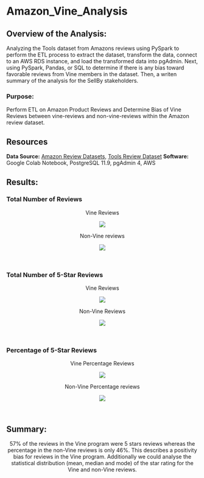 # Amazon_Vine_Analysis

## Overview of the Analysis:
Analyzing the Tools dataset from Amazons reviews using PySpark to perform the ETL process to extract the dataset, transform the data, connect to an AWS RDS instance, and load the transformed data into pgAdmin. Next, using PySpark, Pandas, or SQL to determine if there is any bias toward favorable reviews from Vine members in the dataset. Then, a writen summary of the analysis for the SellBy stakeholders.

### Purpose:

Perform ETL on Amazon Product Reviews and Determine Bias of Vine Reviews between vine-reviews and non-vine-reviews within the Amazon review dataset.

## Resources

**Data Source:** [Amazon Review Datasets](https://s3.amazonaws.com/amazon-reviews-pds/tsv/index.txt), [Tools Review Dataset](https://s3.amazonaws.com/amazon-reviews-pds/tsv/amazon_reviews_us_Tools_v1_00.tsv.gz)
**Software:** Google Colab Notebook, PostgreSQL 11.9, pgAdmin 4, AWS

## Results:

### Total Number of Reviews
<p align="center">
Vine Reviews
</p>
<p align="center">
    <img src="https://user-images.githubusercontent.com/98966503/173080037-1d509521-cd6c-4ea3-8d82-49b938bafaff.png"> 
</p>
<p align="center">
Non-Vine reviews  
</p>
<p align="center">
    <img src="https://user-images.githubusercontent.com/98966503/173080042-f963205f-9b62-4b30-aa06-7a33a6bc9389.png"> 
</p>

<br>

### Total Number of 5-Star Reviews
<p align="center">
Vine Reviews
</p>
<p align="center">
    <img src="https://user-images.githubusercontent.com/98966503/173080032-d1bc108c-8d2e-48e8-b78f-f8526ffe621a.png"> 
</p>
<p align="center">
Non-Vine Reviews  
</p>
<p align="center">
    <img src="https://user-images.githubusercontent.com/98966503/173080040-ec5f1009-b059-4356-97ae-fef163b05bb6.png"> 
</p>

<br>

### Percentage of 5-Star Reviews
<p align="center">
Vine Percentage Reviews
</p>
<p align="center">
    <img src="https://user-images.githubusercontent.com/98966503/173080036-7d051aa9-75f1-4378-93e2-830a783ea4ba.png"> 
</p>
<p align="center">
Non-Vine Percentage reviews  
</p>
<p align="center">
    <img src="https://user-images.githubusercontent.com/98966503/173080039-fc8474f8-d802-4caa-b84d-01281f4f96af.png"> 
</p>

<br>

## Summary:

<p align="center">
57% of the reviews in the Vine program were 5 stars reviews whereas the percentage in the non-Vine reviews is only 46%. This describes a positivity bias for reviews in the Vine program. Additionally we could analyse the statistical distribution (mean, median and mode) of the star rating for the Vine and non-Vine reviews.
</p>



